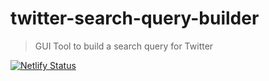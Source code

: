 # twitter-search-query-builder

> GUI Tool to build a search query for Twitter

[![Netlify Status](https://api.netlify.com/api/v1/badges/02f98b20-3f58-4901-af25-9ddb8849c2e7/deploy-status)](https://app.netlify.com/sites/twitter-search-query-builder/deploys)
